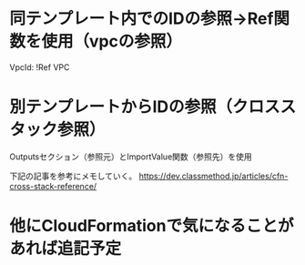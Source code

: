 # 同テンプレート内でのIDの参照→Ref関数を使用（vpcの参照）
VpcId: !Ref VPC

# 別テンプレートからIDの参照（クロススタック参照）
Outputsセクション（参照元）とImportValue関数（参照先）を使用

下記の記事を参考にメモしていく。
https://dev.classmethod.jp/articles/cfn-cross-stack-reference/

# 他にCloudFormationで気になることがあれば追記予定
